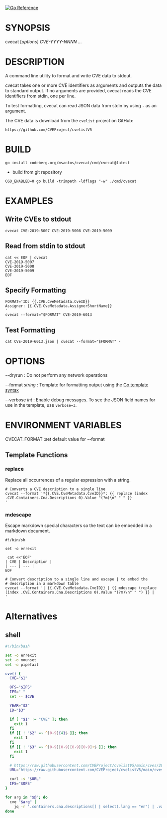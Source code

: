 [![Go Reference](https://pkg.go.dev/badge/codeberg.org/msantos/cvecat.svg)](https://pkg.go.dev/codeberg.org/msantos/cvecat)

# SYNOPSIS

cvecat [*options*] *CVE-YYYY-NNNN* *...*

# DESCRIPTION

A command line utility to format and write CVE data to stdout.

cvecat takes one or more CVE identifiers as arguments and outputs the
data to standard output. If no arguments are provided, cvecat reads the
CVE identifiers from stdin, one per line.

To test formatting, cvecat can read JSON data from stdin by using `-`
as an argument.

The CVE data is download from the `cvelist` project on GitHub:

```
https://github.com/CVEProject/cvelistV5
```

# BUILD

```
go install codeberg.org/msantos/cvecat/cmd/cvecat@latest
```

* build from git repository

```
CGO_ENABLED=0 go build -trimpath -ldflags "-w" ./cmd/cvecat
```

# EXAMPLES

## Write CVEs to stdout

```
cvecat CVE-2019-5007 CVE-2019-5008 CVE-2019-5009
```

## Read from stdin to stdout

```
cat << EOF | cvecat
CVE-2019-5007
CVE-2019-5008
CVE-2019-5009
EOF
```

## Specify Formatting

```
FORMAT='ID: {{.CVE.CveMetadata.CveID}}
Assigner: {{.CVE.CveMetadata.AssignerShortName}}
'
cvecat --format="$FORMAT" CVE-2019-6013
```

## Test Formatting

```
cat CVE-2019-6013.json | cvecat --format="$FORMAT" -
```

# OPTIONS

--dryrun
: Do not perform any network operations

--format *string*
: Template for formatting output using the [Go template
syntax](https://golang.org/pkg/text/template/)

--verbose *int*
: Enable debug messages. To see the JSON field names for use in the
template, use `verbose=3`.

# ENVIRONMENT VARIABLES

CVECAT_FORMAT
:set default value for --format

## Template Functions

### replace

Replace all occurrences of a regular expression with a string.

```
# Converts a CVE description to a single line
cvecat --format '*{{.CVE.CveMetadata.CveID}}*: {{ replace (index .CVE.Containers.Cna.Descriptions 0).Value "(?m)\n" " " }}
'
```

### mdescape

Escape markdown special characters so the text can be embedded in a
markdown document.

```
#!/bin/sh

set -o errexit

 cat <<'EOF'
| CVE | Description |
| --- | --- |
EOF

# Convert description to a single line and escape | to embed the
# description in a markdown table
cvecat --format '| {{.CVE.CveMetadata.CveID}} | {{ mdescape (replace (index .CVE.Containers.Cna.Descriptions 0).Value "(?m)\n" " ") }} |
'
```

# Alternatives

## shell

```bash
#!/bin/bash

set -o errexit
set -o nounset
set -o pipefail

cve() {
  CVE="$1"

  OFS="$IFS"
  IFS="-"
  set -- $CVE

  YEAR="$2"
  ID="$3"

  if [ "$1" != "CVE" ]; then
    exit 1
  fi
  if [[ ! "$2" =~ ^[0-9]{4}$ ]]; then
    exit 1
  fi
  if [[ ! "$3" =~ ^[0-9][0-9][0-9][0-9]+$ ]]; then
    exit 1
  fi

  # https://raw.githubusercontent.com/CVEProject/cvelistV5/main/cves/2019/10xxx/CVE-2019-10210.json
  URL="https://raw.githubusercontent.com/CVEProject/cvelistV5/main/cves/$YEAR/${ID%[0-9][0-9][0-9]}xxx/$CVE.json"

  curl -s "$URL"
  IFS="$OFS"
}

for arg in "$@"; do
  cve "$arg" |
    jq -r '.containers.cna.descriptions[] | select(.lang == "en") | .value'
done
```
